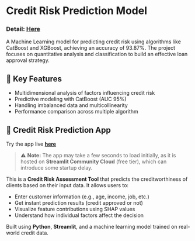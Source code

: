 # Credit Risk Prediction Model

### Detail: [Here](https://github.com/phoenisnguyn/Credit_Risk_Prediction_Model/blob/main/Credit_Risk_final%20(2).ipynb)

A Machine Learning model for predicting credit risk using algorithms like CatBoost and XGBoost, achieving an accuracy of 93.87%. The project focuses on quantitative analysis and classification to build an effective loan approval strategy.



## 🚀 Key Features

- Multidimensional analysis of factors influencing credit risk
- Predictive modeling with CatBoost (AUC 95%)
- Handling imbalanced data and multicollinearity
- Performance comparison across multiple algorithm

## 🧠 Credit Risk Prediction App

Try the app live [**here**](https://creditriskapp-vsxpewncyjc3zkplnb5yhu.streamlit.app/)

> ⚠️ **Note:** The app may take a few seconds to load initially, as it is hosted on **Streamlit Community Cloud** (free tier), which can introduce some startup delay.

This is a **Credit Risk Assessment Tool** that predicts the creditworthiness of clients based on their input data. It allows users to:

- Enter customer information (e.g., age, income, job, etc.)
- Get instant prediction results (credit approved or not)
- Visualize feature contributions using SHAP values
- Understand how individual factors affect the decision

Built using **Python**, **Streamlit**, and a machine learning model trained on real-world credit data.
